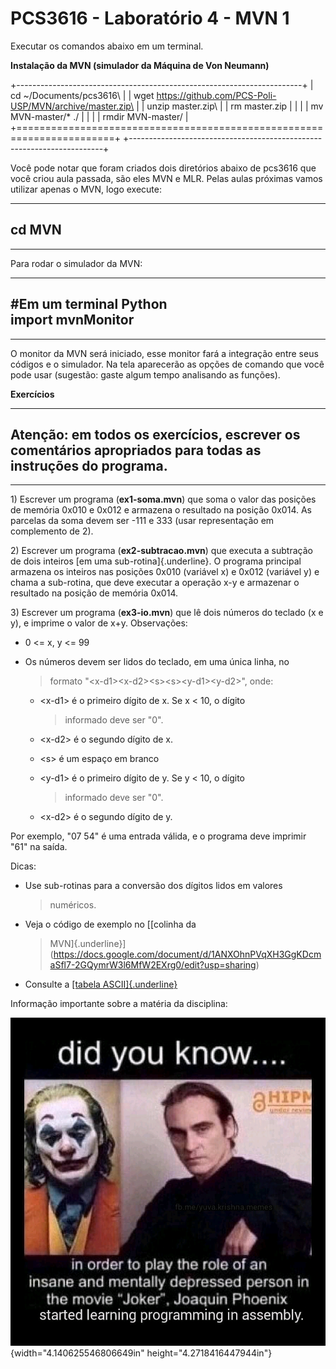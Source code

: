 # PCS3616 - Laboratório 4 - MVN 1

Executar os comandos abaixo em um terminal.

**Instalação da MVN (simulador da Máquina de Von Neumann)**

+-----------------------------------------------------------------------+
| cd \~/Documents/pcs3616\                                              |
| wget https://github.com/PCS-Poli-USP/MVN/archive/master.zip\          |
| unzip master.zip\                                                     |
| rm master.zip                                                         |
|                                                                       |
| mv MVN-master/\* ./                                                   |
|                                                                       |
| rmdir MVN-master/                                                     |
+=======================================================================+
+-----------------------------------------------------------------------+

Você pode notar que foram criados dois diretórios abaixo de pcs3616 que
você criou aula passada, são eles MVN e MLR. Pelas aulas próximas vamos
utilizar apenas o MVN, logo execute:

  -----------------------------------------------------------------------
  cd MVN
  -----------------------------------------------------------------------

  -----------------------------------------------------------------------

Para rodar o simulador da MVN:

  -----------------------------------------------------------------------
  #Em um terminal Python\
  import mvnMonitor
  -----------------------------------------------------------------------

  -----------------------------------------------------------------------

O monitor da MVN será iniciado, esse monitor fará a integração entre
seus códigos e o simulador. Na tela aparecerão as opções de comando que
você pode usar (sugestão: gaste algum tempo analisando as funções).

**Exercícios**

  -----------------------------------------------------------------------
  Atenção: em todos os exercícios, escrever os comentários apropriados
  para **todas** as instruções do programa.
  -----------------------------------------------------------------------

  -----------------------------------------------------------------------

1\) Escrever um programa (**ex1-soma.mvn**) que soma o valor das
posições de memória 0x010 e 0x012 e armazena o resultado na posição
0x014. As parcelas da soma devem ser -111 e 333 (usar representação em
complemento de 2).

2\) Escrever um programa (**ex2-subtracao.mvn**) que executa a subtração
de dois inteiros [em uma sub-rotina]{.underline}. O programa principal
armazena os inteiros nas posições 0x010 (variável x) e 0x012 (variável
y) e chama a sub-rotina, que deve executar a operação x-y e armazenar o
resultado na posição de memória 0x014.

3\) Escrever um programa (**ex3-io.mvn**) que lê dois números do teclado
(x e y), e imprime o valor de x+y. Observações:

-   0 \<= x, y \<= 99

-   Os números devem ser lidos do teclado, em uma única linha, no
    > formato \"\<x-d1\>\<x-d2\>\<s\>\<s\>\<y-d1\>\<y-d2\>\", onde:

    -   \<x-d1\> é o primeiro dígito de x. Se x \< 10, o dígito
        > informado deve ser \"0\".

    -   \<x-d2\> é o segundo dígito de x.

    -   \<s\> é um espaço em branco

    -   \<y-d1\> é o primeiro dígito de y. Se y \< 10, o dígito
        > informado deve ser \"0\".

    -   \<x-d2\> é o segundo dígito de y.

Por exemplo, \"07 54\" é uma entrada válida, e o programa deve imprimir
\"61\" na saída.

Dicas:

-   Use sub-rotinas para a conversão dos dígitos lidos em valores
    > numéricos.

-   Veja o código de exemplo no [[colinha da
    > MVN]{.underline}](https://docs.google.com/document/d/1ANXOhnPVqXH3GgKDcmaSfl7-2GQymrW3l6MfW2EXrg0/edit?usp=sharing)

-   Consulte a [[tabela ASCII]{.underline}](http://ascii.cl/)

Informação importante sobre a matéria da disciplina:

![](./media/image1.jpg){width="4.140625546806649in"
height="4.2718416447944in"}
